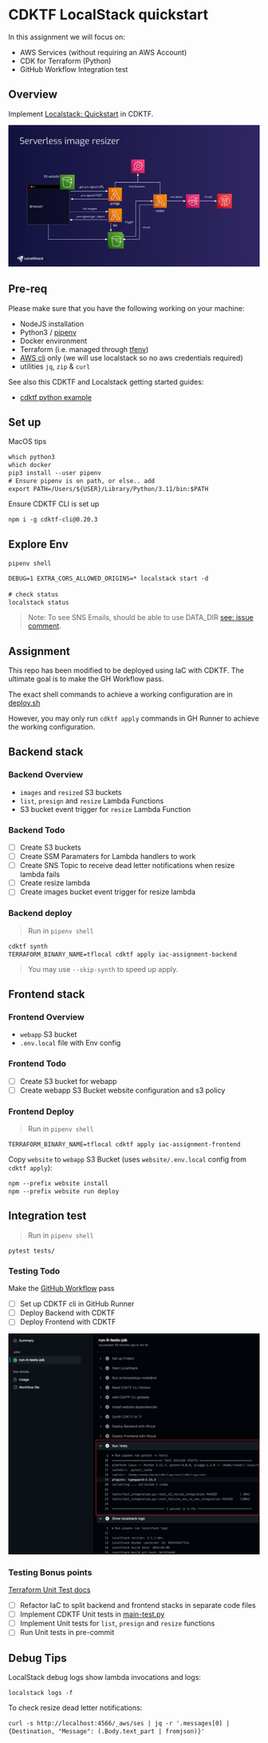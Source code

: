 # CDKTF LocalStack quickstart

In this assignment we will focus on:

- AWS Services (without requiring an AWS Account)
- CDK for Terraform (Python)
- GitHub Workflow Integration test

## Overview

Implement [Localstack: Quickstart](https://docs.localstack.cloud/getting-started/quickstart/) in CDKTF.

![Architecture](docs/images/arch.png)

## Pre-req

Please make sure that you have the following working on your machine:

- NodeJS installation
- Python3 / [pipenv](https://pipenv.pypa.io/en/latest/#install-pipenv-today)
- Docker environment
- Terraform (i.e. managed through [tfenv](https://github.com/tfutils/tfenv))
- [AWS cli](https://docs.aws.amazon.com/cli/latest/userguide/getting-started-install.html#getting-started-install-instructions) only (we will use localstack so no aws credentials required)
- utilities `jq`, `zip` & `curl`

See also this CDKTF and Localstack getting started guides:

- [cdktf python example](https://github.com/cdktf/cdktf-integration-serverless-python-example/blob/main/README.md)

## Set up

MacOS tips

```console
which python3
which docker
pip3 install --user pipenv
# Ensure pipenv is on path, or else.. add
export PATH=/Users/${USER}/Library/Python/3.11/bin:$PATH
```

Ensure CDKTF CLI is set up

```console
npm i -g cdktf-cli@0.20.3
```

## Explore Env

```console
pipenv shell
```

```console
DEBUG=1 EXTRA_CORS_ALLOWED_ORIGINS=* localstack start -d

# check status
localstack status
```

> Note: To see SNS Emails, should be able to use DATA_DIR [see: issue comment](https://github.com/localstack/localstack/issues/2682#issuecomment-992701277).

## Assignment

This repo has been modified to be deployed using IaC with CDKTF. The ultimate goal is to make the GH Workflow pass.

The exact shell commands to achieve a working configuration are in [deploy.sh](https://github.com/localstack-samples/sample-serverless-image-resizer-s3-lambda/blob/09ff2b2529b8a56984a72eda17f071460f4c1af6/bin/deploy.sh)

However, you may only run `cdktf apply` commands in GH Runner to achieve the working configuration.

## Backend stack

### Backend Overview

- `images` and `resized` S3 buckets
- `list`, `presign` and `resize` Lambda Functions
- S3 bucket event trigger for `resize` Lambda Function

### Backend Todo

- [ ] Create S3 buckets
- [ ] Create SSM Paramaters for Lambda handlers to work
- [ ] Create SNS Topic to receive dead letter notifications when resize lambda fails
- [ ] Create resize lambda
- [ ] Create images bucket event trigger for resize lambda

### Backend deploy

> Run in `pipenv shell`

```console
cdktf synth
TERRAFORM_BINARY_NAME=tflocal cdktf apply iac-assignment-backend
```

> You may use `--skip-synth` to speed up apply.

## Frontend stack

### Frontend Overview

- `webapp` S3 bucket
- `.env.local` file with Env config

### Frontend Todo

- [ ] Create S3 bucket for webapp
- [ ] Create webapp S3 Bucket website configuration and s3 policy

### Frontend Deploy

> Run in `pipenv shell`

```console
TERRAFORM_BINARY_NAME=tflocal cdktf apply iac-assignment-frontend
```

Copy `website` to `webapp` S3 Bucket (uses `website/.env.local` config from `cdktf apply`):

```console
npm --prefix website install
npm --prefix website run deploy
```

## Integration test

> Run in `pipenv shell`

```console
pytest tests/
```

### Testing Todo

Make the [GitHub Workflow](.github/workflows/pr.yaml) pass

- [ ] Set up CDKTF cli in GitHub Runner
- [ ] Deploy Backend with CDKTF
- [ ] Deploy Frontend with CDKTF

![PR Result](docs/images/pr-result.png)

### Testing Bonus points

[Terraform Unit Test docs](https://developer.hashicorp.com/terraform/cdktf/test/unit-tests)

- [ ] Refactor IaC to split backend and frontend stacks in separate code files
- [ ] Implement CDKTF Unit tests in [main-test.py](./main-test.py)
- [ ] Implement Unit tests for `list`, `presign` and `resize` functions
- [ ] Run Unit tests in pre-commit

## Debug Tips

LocalStack debug logs show lambda invocations and logs:

```console
localstack logs -f
```

To check resize dead letter notifications:

```console
curl -s http://localhost:4566/_aws/ses | jq -r '.messages[0] | {Destination, "Message": (.Body.text_part | fromjson)}' 
```
